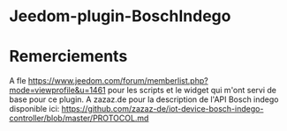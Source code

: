 # Jeedom-plugin-BoschIndego

# Remerciements
A fle https://www.jeedom.com/forum/memberlist.php?mode=viewprofile&u=1461 pour les scripts et le widget qui m'ont servi de base pour ce plugin.
A zazaz.de pour la description de l'API Bosch indego disponible ici: https://github.com/zazaz-de/iot-device-bosch-indego-controller/blob/master/PROTOCOL.md
